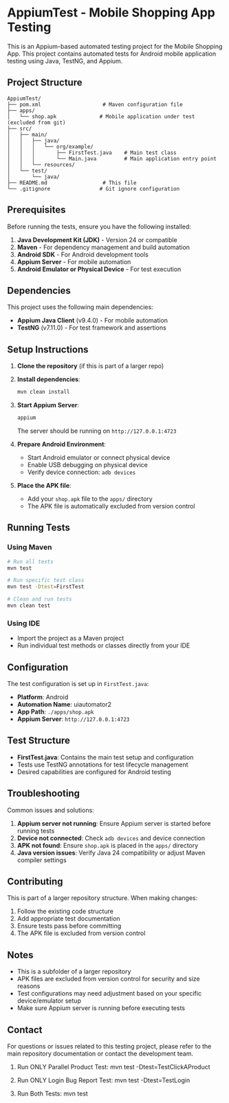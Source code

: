 # AppiumTest - Mobile Shopping App Testing

This is an Appium-based automated testing project for the Mobile Shopping App. This project contains automated tests for Android mobile application testing using Java, TestNG, and Appium.

## Project Structure

```
AppiumTest/
├── pom.xml                    # Maven configuration file
├── apps/
│   └── shop.apk              # Mobile application under test (excluded from git)
├── src/
│   ├── main/
│   │   ├── java/
│   │   │   └── org/example/
│   │   │       ├── FirstTest.java    # Main test class
│   │   │       └── Main.java         # Main application entry point
│   │   └── resources/
│   └── test/
│       └── java/
├── README.md                  # This file
└── .gitignore                # Git ignore configuration
```

## Prerequisites

Before running the tests, ensure you have the following installed:

1. **Java Development Kit (JDK)** - Version 24 or compatible
2. **Maven** - For dependency management and build automation
3. **Android SDK** - For Android development tools
4. **Appium Server** - For mobile automation
5. **Android Emulator or Physical Device** - For test execution

## Dependencies

This project uses the following main dependencies:

- **Appium Java Client** (v9.4.0) - For mobile automation
- **TestNG** (v7.11.0) - For test framework and assertions

## Setup Instructions

1. **Clone the repository** (if this is part of a larger repo)
2. **Install dependencies**:

   ```bash
   mvn clean install
   ```

3. **Start Appium Server**:

   ```bash
   appium
   ```

   The server should be running on `http://127.0.0.1:4723`

4. **Prepare Android Environment**:

   - Start Android emulator or connect physical device
   - Enable USB debugging on physical device
   - Verify device connection: `adb devices`

5. **Place the APK file**:
   - Add your `shop.apk` file to the `apps/` directory
   - The APK file is automatically excluded from version control

## Running Tests

### Using Maven

```bash
# Run all tests
mvn test

# Run specific test class
mvn test -Dtest=FirstTest

# Clean and run tests
mvn clean test
```

### Using IDE

- Import the project as a Maven project
- Run individual test methods or classes directly from your IDE

## Configuration

The test configuration is set up in `FirstTest.java`:

- **Platform**: Android
- **Automation Name**: uiautomator2
- **App Path**: `./apps/shop.apk`
- **Appium Server**: `http://127.0.0.1:4723`

## Test Structure

- **FirstTest.java**: Contains the main test setup and configuration
- Tests use TestNG annotations for test lifecycle management
- Desired capabilities are configured for Android testing

## Troubleshooting

Common issues and solutions:

1. **Appium server not running**: Ensure Appium server is started before running tests
2. **Device not connected**: Check `adb devices` and device connection
3. **APK not found**: Ensure `shop.apk` is placed in the `apps/` directory
4. **Java version issues**: Verify Java 24 compatibility or adjust Maven compiler settings

## Contributing

This is part of a larger repository structure. When making changes:

1. Follow the existing code structure
2. Add appropriate test documentation
3. Ensure tests pass before committing
4. The APK file is excluded from version control

## Notes

- This is a subfolder of a larger repository
- APK files are excluded from version control for security and size reasons
- Test configurations may need adjustment based on your specific device/emulator setup
- Make sure Appium server is running before executing tests

## Contact

For questions or issues related to this testing project, please refer to the main repository documentation or contact the development team.

1. Run ONLY Parallel Product Test:
   mvn test -Dtest=TestClickAProduct

2. Run ONLY Login Bug Report Test:
   mvn test -Dtest=TestLogin

3. Run Both Tests:
   mvn test

